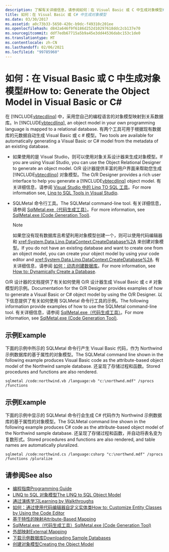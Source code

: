 ```yaml
---
description: 了解有关详细信息，请参阅如何：在 Visual Basic 或 C 中生成对象模型#
title: 如何：在 Visual Basic 或 C# 中生成对象模型
ms.date: 03/30/2017
ms.assetid: a0c73b33-5650-420c-b9dc-f49310c201ee
ms.openlocfilehash: d842a646f9f6186d252d10297618ddc2cb137e70
ms.sourcegitcommit: ddf7edb67715a5b9a45e3dd44536dabc153c1de0
ms.translationtype: MT
ms.contentlocale: zh-CN
ms.lasthandoff: 02/06/2021
ms.locfileid: "99785960"
---
```

# <a name="how-to-generate-the-object-model-in-visual-basic-or-c"></a><span data-ttu-id="f3202-103">如何：在 Visual Basic 或 C 中生成对象模型\#</span><span class="sxs-lookup"><span data-stu-id="f3202-103">How to: Generate the Object Model in Visual Basic or C\#</span></span>

<span data-ttu-id="f3202-104">在 [!INCLUDE[vbtecdlinq](../../../../../../includes/vbtecdlinq-md.md)] 中，采用您自己的编程语言的对象模型映射到关系数据库。</span><span class="sxs-lookup"><span data-stu-id="f3202-104">In [!INCLUDE[vbtecdlinq](../../../../../../includes/vbtecdlinq-md.md)], an object model in your own programming language is mapped to a relational database.</span></span> <span data-ttu-id="f3202-105">有两个工具可用于根据现有数据库的元数据自动生成 Visual Basic 或 c # 模型。</span><span class="sxs-lookup"><span data-stu-id="f3202-105">Two tools are available for automatically generating a Visual Basic or C# model from the metadata of an existing database.</span></span>  
  
- <span data-ttu-id="f3202-106">如果使用的是 Visual Studio，则可以使用对象关系设计器来生成对象模型。</span><span class="sxs-lookup"><span data-stu-id="f3202-106">If you are using Visual Studio, you can use the Object Relational Designer to generate an object model.</span></span> <span data-ttu-id="f3202-107">O/R 设计器提供丰富的用户界面来帮助您生成 [!INCLUDE[vbtecdlinq](../../../../../../includes/vbtecdlinq-md.md)] 对象模型。</span><span class="sxs-lookup"><span data-stu-id="f3202-107">The O/R Designer provides a rich user interface to help you generate a [!INCLUDE[vbtecdlinq](../../../../../../includes/vbtecdlinq-md.md)] object model.</span></span> <span data-ttu-id="f3202-108">有关详细信息，请参阅 [Visual Studio 中的 Linq TO SQL 工具](/visualstudio/data-tools/linq-to-sql-tools-in-visual-studio2)。</span><span class="sxs-lookup"><span data-stu-id="f3202-108">For more information see, [Linq to SQL Tools in Visual Studio](/visualstudio/data-tools/linq-to-sql-tools-in-visual-studio2).</span></span>
  
- <span data-ttu-id="f3202-109">SQLMetal 命令行工具。</span><span class="sxs-lookup"><span data-stu-id="f3202-109">The SQLMetal command-line tool.</span></span> <span data-ttu-id="f3202-110">有关详细信息，请参阅 [SqlMetal.exe（代码生成工具）](../../../../tools/sqlmetal-exe-code-generation-tool.md)。</span><span class="sxs-lookup"><span data-stu-id="f3202-110">For more information, see [SqlMetal.exe (Code Generation Tool)](../../../../tools/sqlmetal-exe-code-generation-tool.md).</span></span>  
  
    > [!NOTE]
    > <span data-ttu-id="f3202-111">如果您没有现有数据库且希望利用对象模型创建一个，则可以使用代码编辑器和 <xref:System.Data.Linq.DataContext.CreateDatabase%2A> 来创建对象模型。</span><span class="sxs-lookup"><span data-stu-id="f3202-111">If you do not have an existing database and want to create one from an object model, you can create your object model by using your code editor and <xref:System.Data.Linq.DataContext.CreateDatabase%2A>.</span></span> <span data-ttu-id="f3202-112">有关详细信息，请参阅 [如何：动态创建数据库](how-to-dynamically-create-a-database.md)。</span><span class="sxs-lookup"><span data-stu-id="f3202-112">For more information, see [How to: Dynamically Create a Database](how-to-dynamically-create-a-database.md).</span></span>  
  
 <span data-ttu-id="f3202-113">O/R 设计器的文档提供了有关如何使用 O/R 设计器生成 Visual Basic 或 c # 对象模型的示例。</span><span class="sxs-lookup"><span data-stu-id="f3202-113">Documentation for the O/R Designer provides examples of how to generate a Visual Basic or C# object model by using the O/R Designer.</span></span> <span data-ttu-id="f3202-114">以下信息提供了有关如何使用 SQLMetal 命令行工具的示例。</span><span class="sxs-lookup"><span data-stu-id="f3202-114">The following information provide examples of how to use the SQLMetal command-line tool.</span></span> <span data-ttu-id="f3202-115">有关详细信息，请参阅 [SqlMetal.exe（代码生成工具）](../../../../tools/sqlmetal-exe-code-generation-tool.md)。</span><span class="sxs-lookup"><span data-stu-id="f3202-115">For more information, see [SqlMetal.exe (Code Generation Tool)](../../../../tools/sqlmetal-exe-code-generation-tool.md).</span></span>  
  
## <a name="example"></a><span data-ttu-id="f3202-116">示例</span><span class="sxs-lookup"><span data-stu-id="f3202-116">Example</span></span>  

 <span data-ttu-id="f3202-117">下面的示例中所示的 SQLMetal 命令行产生 Visual Basic 代码，作为 Northwind 示例数据库的基于属性的对象模型。</span><span class="sxs-lookup"><span data-stu-id="f3202-117">The SQLMetal command line shown in the following example produces Visual Basic code as the attribute-based object model of the Northwind sample database.</span></span> <span data-ttu-id="f3202-118">还呈现了存储过程和函数。</span><span class="sxs-lookup"><span data-stu-id="f3202-118">Stored procedures and functions are also rendered.</span></span>  
  
```console  
sqlmetal /code:northwind.vb /language:vb "c:\northwnd.mdf" /sprocs /functions  
```  
  
## <a name="example"></a><span data-ttu-id="f3202-119">示例</span><span class="sxs-lookup"><span data-stu-id="f3202-119">Example</span></span>  

 <span data-ttu-id="f3202-120">下面的示例中显示的 SQLMetal 命令行会生成 C# 代码作为 Northwind 示例数据库的基于属性的对象模型。</span><span class="sxs-lookup"><span data-stu-id="f3202-120">The SQLMetal command line shown in the following example produces C# code as the attribute-based object model of the Northwind sample database.</span></span> <span data-ttu-id="f3202-121">还呈现了存储过程和函数，并自动将表名变为复数形式。</span><span class="sxs-lookup"><span data-stu-id="f3202-121">Stored procedures and functions are also rendered, and table names are automatically pluralized.</span></span>  
  
```console  
sqlmetal /code:northwind.cs /language:csharp "c:\northwnd.mdf" /sprocs /functions /pluralize  
```  
  
## <a name="see-also"></a><span data-ttu-id="f3202-122">请参阅</span><span class="sxs-lookup"><span data-stu-id="f3202-122">See also</span></span>

- [<span data-ttu-id="f3202-123">编程指南</span><span class="sxs-lookup"><span data-stu-id="f3202-123">Programming Guide</span></span>](programming-guide.md)
- [<span data-ttu-id="f3202-124">LINQ to SQL 对象模型</span><span class="sxs-lookup"><span data-stu-id="f3202-124">The LINQ to SQL Object Model</span></span>](the-linq-to-sql-object-model.md)
- [<span data-ttu-id="f3202-125">通过演练学习</span><span class="sxs-lookup"><span data-stu-id="f3202-125">Learning by Walkthroughs</span></span>](learning-by-walkthroughs.md)
- [<span data-ttu-id="f3202-126">如何：通过使用代码编辑器自定义实体类</span><span class="sxs-lookup"><span data-stu-id="f3202-126">How to: Customize Entity Classes by Using the Code Editor</span></span>](how-to-customize-entity-classes-by-using-the-code-editor.md)
- [<span data-ttu-id="f3202-127">基于特性的映射</span><span class="sxs-lookup"><span data-stu-id="f3202-127">Attribute-Based Mapping</span></span>](attribute-based-mapping.md)
- [<span data-ttu-id="f3202-128">SqlMetal.exe（代码生成工具）</span><span class="sxs-lookup"><span data-stu-id="f3202-128">SqlMetal.exe (Code Generation Tool)</span></span>](../../../../tools/sqlmetal-exe-code-generation-tool.md)
- [<span data-ttu-id="f3202-129">外部映射</span><span class="sxs-lookup"><span data-stu-id="f3202-129">External Mapping</span></span>](external-mapping.md)
- [<span data-ttu-id="f3202-130">下载示例数据库</span><span class="sxs-lookup"><span data-stu-id="f3202-130">Downloading Sample Databases</span></span>](downloading-sample-databases.md)
- [<span data-ttu-id="f3202-131">创建对象模型</span><span class="sxs-lookup"><span data-stu-id="f3202-131">Creating the Object Model</span></span>](creating-the-object-model.md)
